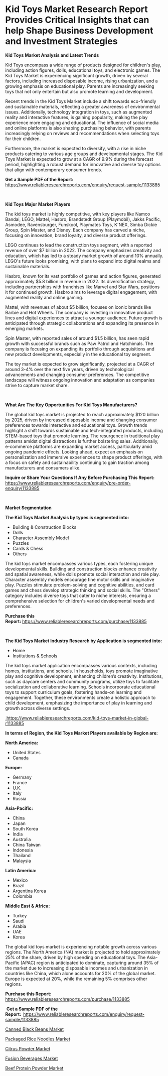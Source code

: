 <p><h1>Kid Toys Market Research Report Provides Critical Insights that can help Shape Business Development and Investment Strategies</h1></p><p><strong>Kid Toys Market Analysis and Latest Trends</strong></p>
<p><p>Kid Toys encompass a wide range of products designed for children's play, including action figures, dolls, educational toys, and electronic games. The Kid Toys Market is experiencing significant growth, driven by several factors, including increased disposable income, rising urbanization, and a growing emphasis on educational play. Parents are increasingly seeking toys that not only entertain but also promote learning and development.</p><p>Recent trends in the Kid Toys Market include a shift towards eco-friendly and sustainable materials, reflecting a greater awareness of environmental issues. Additionally, technology integration in toys, such as augmented reality and interactive features, is gaining popularity, making the play experience more engaging and educational. The influence of social media and online platforms is also shaping purchasing behavior, with parents increasingly relying on reviews and recommendations when selecting toys for their children.</p><p>Furthermore, the market is expected to diversify, with a rise in niche products catering to various age groups and developmental stages. The Kid Toys Market is expected to grow at a CAGR of 9.9% during the forecast period, highlighting a robust demand for innovative and diverse toy options that align with contemporary consumer trends.</p></p>
<p><strong>Get a Sample PDF of the Report:&nbsp;</strong> <a href="https://www.reliableresearchreports.com/enquiry/request-sample/1133885?utm_campaign=1424&utm_medium=2&utm_source=Github&utm_content=ia&utm_term=18102024&utm_id=kid-toys">https://www.reliableresearchreports.com/enquiry/request-sample/1133885</a></p>
<p>&nbsp;</p>
<p><strong>Kid Toys Major Market Players</strong></p>
<p><p>The kid toys market is highly competitive, with key players like Namco Bandai, LEGO, Mattel, Hasbro, Brandstedt Group (Playmobil), Jakks Pacific, Asmodee, Ravensburger, Funskool, Playmates Toys, K'NEX, Simba Dickie Group, Spin Master, and Disney. Each company has carved a niche, focusing on innovation, brand loyalty, and diverse product offerings.</p><p>LEGO continues to lead the construction toys segment, with a reported revenue of over $7 billion in 2022. The company emphasizes creativity and education, which has led to a steady market growth of around 10% annually. LEGO's future looks promising, with plans to expand into digital realms and sustainable materials.</p><p>Hasbro, known for its vast portfolio of games and action figures, generated approximately $5.8 billion in revenue in 2022. Its diversification strategy, including partnerships with franchises like Marvel and Star Wars, positions it for continued growth. Hasbro aims to leverage digital engagement, with augmented reality and online gaming.</p><p>Mattel, with revenues of about $5 billion, focuses on iconic brands like Barbie and Hot Wheels. The company is investing in innovative product lines and digital experiences to attract a younger audience. Future growth is anticipated through strategic collaborations and expanding its presence in emerging markets.</p><p>Spin Master, with reported sales of around $1.5 billion, has seen rapid growth with successful brands such as Paw Patrol and Hatchimals. The company is focusing on expanding its portfolio through acquisitions and new product developments, especially in the educational toy segment.</p><p>The toy market is expected to grow significantly, projected at a CAGR of around 3-4% over the next five years, driven by technological advancements and changing consumer preferences. The competitive landscape will witness ongoing innovation and adaptation as companies strive to capture market share.</p></p>
<p>&nbsp;</p>
<p><strong>What Are The Key Opportunities For Kid Toys Manufacturers?</strong></p>
<p><p>The global kid toys market is projected to reach approximately $120 billion by 2025, driven by increased disposable income and changing consumer preferences towards interactive and educational toys. Growth trends highlight a shift towards sustainable and tech-integrated products, including STEM-based toys that promote learning. The resurgence in traditional play patterns amidst digital distractions is further bolstering sales. Additionally, e-commerce platforms are expanding market access, particularly amid ongoing pandemic effects. Looking ahead, expect an emphasis on personalization and immersive experiences to shape product offerings, with a focus on safety and sustainability continuing to gain traction among manufacturers and consumers alike.</p></p>
<p><strong>Inquire or Share Your Questions If Any Before Purchasing This Report:</strong> <a href="https://www.reliableresearchreports.com/enquiry/pre-order-enquiry/1133885?utm_campaign=1424&utm_medium=2&utm_source=Github&utm_content=ia&utm_term=18102024&utm_id=kid-toys">https://www.reliableresearchreports.com/enquiry/pre-order-enquiry/1133885</a></p>
<p>&nbsp;</p>
<p><strong>Market Segmentation</strong></p>
<p><strong>The Kid Toys Market Analysis by types is segmented into:</strong></p>
<p><ul><li>Building & Construction Blocks</li><li>Dolls</li><li>Character Assembly Model</li><li>Puzzles</li><li>Cards & Chess</li><li>Others</li></ul></p>
<p><p>The kid toys market encompasses various types, each fostering unique developmental skills. Building and construction blocks enhance creativity and spatial awareness, while dolls promote social interaction and role play. Character assembly models encourage fine motor skills and imaginative play. Puzzles stimulate problem-solving and cognitive abilities, and card games and chess develop strategic thinking and social skills. The "Others" category includes diverse toys that cater to niche interests, ensuring a comprehensive selection for children's varied developmental needs and preferences.</p></p>
<p><strong>Purchase this Report:&nbsp;</strong><a href="https://www.reliableresearchreports.com/purchase/1133885?utm_campaign=1424&utm_medium=2&utm_source=Github&utm_content=ia&utm_term=18102024&utm_id=kid-toys">https://www.reliableresearchreports.com/purchase/1133885</a></p>
<p>&nbsp;</p>
<p><strong>The Kid Toys Market Industry Research by Application is segmented into:</strong></p>
<p><ul><li>Home</li><li>Institutions & Schools</li></ul></p>
<p><p>The kid toys market application encompasses various contexts, including homes, institutions, and schools. In households, toys promote imaginative play and cognitive development, enhancing children’s creativity. Institutions, such as daycare centers and community programs, utilize toys to facilitate socialization and collaborative learning. Schools incorporate educational toys to support curriculum goals, fostering hands-on learning and engagement. Together, these environments create a holistic approach to child development, emphasizing the importance of play in learning and growth across diverse settings.</p></p>
<p><a href="https://www.reliableresearchreports.com/kid-toys-market-in-global-r1133885?utm_campaign=1424&utm_medium=2&utm_source=Github&utm_content=ia&utm_term=18102024&utm_id=kid-toys">&nbsp;https://www.reliableresearchreports.com/kid-toys-market-in-global-r1133885</a></p>
<p><strong>In terms of Region, the Kid Toys Market Players available by Region are:</strong></p>
<p>
    <p> <strong> North America: </strong>
        <ul>
            <li>United States</li>
            <li>Canada</li>
        </ul>
        </p> 
    <p> <strong> Europe: </strong>
        <ul>
            <li>Germany</li>
            <li>France</li>
            <li>U.K.</li>
            <li>Italy</li>
            <li>Russia</li>
        </ul>
        </p> 
    <p> <strong> Asia-Pacific: </strong>
        <ul>
            <li>China</li>
            <li>Japan</li>
            <li>South Korea</li>
            <li>India</li>
            <li>Australia</li>
            <li>China Taiwan</li>
            <li>Indonesia</li>
            <li>Thailand</li>
            <li>Malaysia</li>
        </ul>
        </p> 
    <p> <strong> Latin America: </strong>
        <ul>
            <li>Mexico</li>
            <li>Brazil</li>
            <li>Argentina Korea</li>
            <li>Colombia</li>
        </ul>
        </p> 
    <p> <strong> Middle East & Africa: </strong>
        <ul>
            <li>Turkey</li>
            <li>Saudi</li>
            <li>Arabia</li>
            <li>UAE</li>
            <li>Korea</li>
        </ul>
    </p>
    </p>
<p><p>The global kid toys market is experiencing notable growth across various regions. The North America (NA) market is projected to hold approximately 25% of the share, driven by high spending on educational toys. The Asia-Pacific (APAC) region is anticipated to dominate, capturing around 35% of the market due to increasing disposable incomes and urbanization in countries like China, which alone accounts for 20% of the global market. Europe is expected at 20%, while the remaining 5% comprises other regions.</p></p>
<p><strong>Purchase this Report: </strong><a href="https://www.reliableresearchreports.com/purchase/1133885?utm_campaign=1424&utm_medium=2&utm_source=Github&utm_content=ia&utm_term=18102024&utm_id=kid-toys">https://www.reliableresearchreports.com/purchase/1133885</a></p>
<p>&nbsp;<strong>Get a Sample PDF of the Report:&nbsp;&nbsp;</strong><a href="https://www.reliableresearchreports.com/enquiry/request-sample/1133885?utm_campaign=1424&utm_medium=2&utm_source=Github&utm_content=ia&utm_term=18102024&utm_id=kid-toys">https://www.reliableresearchreports.com/enquiry/request-sample/1133885</a></p>
<p><strong></strong></p>
<p><p><a href="https://www.linkedin.com/pulse/global-canned-black-beans-market-size-trends-analysis-regional-on90e?utm_campaign=1424&utm_medium=2&utm_source=Github&utm_content=ia&utm_term=18102024&utm_id=kid-toys">Canned Black Beans Market</a></p><p><a href="https://www.linkedin.com/pulse/packaged-rice-noodles-market-growth-segmentation-regional-qolbe?utm_campaign=1424&utm_medium=2&utm_source=Github&utm_content=ia&utm_term=18102024&utm_id=kid-toys">Packaged Rice Noodles Market</a></p><p><a href="https://www.linkedin.com/pulse/citrus-powder-market-navigating-challenges-unlocking-potential-3kqle?utm_campaign=1424&utm_medium=2&utm_source=Github&utm_content=ia&utm_term=18102024&utm_id=kid-toys">Citrus Powder Market</a></p><p><a href="https://www.linkedin.com/pulse/evaluating-global-fusion-beverages-market-trends-growth-opportunities-slete?utm_campaign=1424&utm_medium=2&utm_source=Github&utm_content=ia&utm_term=18102024&utm_id=kid-toys">Fusion Beverages Market</a></p><p><a href="https://www.linkedin.com/pulse/regulatory-landscape-its-influence-global-beef-protein-powder-hc64e?utm_campaign=1424&utm_medium=2&utm_source=Github&utm_content=ia&utm_term=18102024&utm_id=kid-toys">Beef Protein Powder Market</a></p></p>